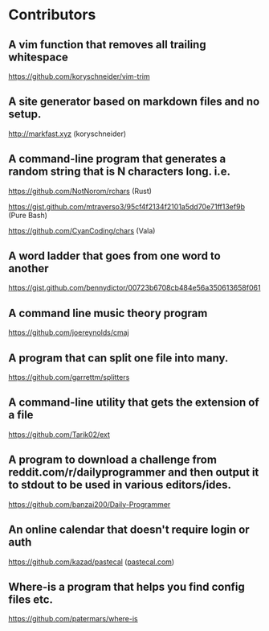 # Contributors

## A vim function that removes all trailing whitespace

https://github.com/koryschneider/vim-trim

## A site generator based on markdown files and no setup.

http://markfast.xyz (koryschneider)

## A command-line program that generates a random string that is N characters long. i.e.

https://github.com/NotNorom/rchars (Rust)

https://gist.github.com/mtraverso3/95cf4f2134f2101a5dd70e71ff13ef9b (Pure Bash)

https://github.com/CyanCoding/chars (Vala)

## A word ladder that goes from one word to another

https://gist.github.com/bennydictor/00723b6708cb484e56a350613658f061

## A command line music theory program 

https://github.com/joereynolds/cmaj

## A program that can split one file into many. 

https://github.com/garrettm/splitters

## A command-line utility that gets the extension of a file

https://github.com/Tarik02/ext

## A program to download a challenge from reddit.com/r/dailyprogrammer and then output it to stdout to be used in various editors/ides.

https://github.com/banzai200/Daily-Programmer

## An online calendar that doesn't require login or auth

https://github.com/kazad/pastecal ([pastecal.com](https://pastecal.com))

## Where-is a program that helps you find config files etc.

https://github.com/patermars/where-is
